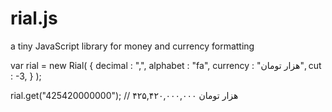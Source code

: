 # rial.js
a tiny JavaScript library for money and currency formatting

var rial = new Rial( {
			decimal : ",",
			alphabet : "fa",
			currency : "هزار تومان",
			cut : -3,
			} );

rial.get("425420000000");
// ۴۲۵,۴۲۰,۰۰۰,۰۰۰ هزار تومان
